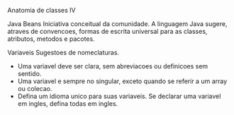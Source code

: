 
Anatomia de classes IV

Java Beans
Iniciativa conceitual da comunidade.
A linguagem Java sugere, atraves de convencoes, formas de escrita universal 
para as classes, atributos, metodos e pacotes.

Variaveis
Sugestoes de nomeclaturas.
- Uma variavel deve ser clara, sem abreviacoes ou definicoes sem sentido.
- Uma variavel e sempre no singular, exceto quando se referir a um array ou colecao.
- Defina um idioma unico para suas variaveis. Se declarar uma variavel em ingles, defina todas em ingles.





